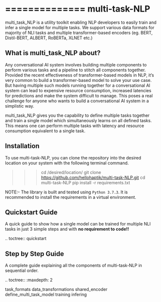 
==============
multi-task-NLP
==============

multi_task_NLP is a utility toolkit enabling NLP developers to easily train and infer a single model for multiple tasks.
We support various data formats for majority of NLI tasks and multiple transformer-based encoders (eg. BERT, Distil-BERT, ALBERT, RoBERTa, XLNET etc.)

What is multi_task_NLP about?
-----------------------------

Any conversational AI system involves building multiple components to perform various tasks and a pipeline to stitch all components together.
Provided the recent effectiveness of transformer-based models in NLP, it’s very common to build a transformer-based model to solve your use case.
But having multiple such models running together for a conversational AI system can lead to expensive resource consumption, increased latencies for predictions and make the system difficult to manage.
This poses a real challenge for anyone who wants to build a conversational AI system in a simplistic way.

multi_task_NLP gives you the capability to define multiple tasks together and train a single model which simultaneously learns on all defined tasks.
This means one can perform multiple tasks with latency and resource consumption equivalent to a single task.

Installation
------------

To use multi-task-NLP, you can clone the repository into the desired location on your system
with the following terminal command.

>>> cd /desired/location/
>>> git clone https://github.com/hellohaptik/multi-task-NLP.git
>>> cd multi-task-NLP
>>> pip install -r requirements.txt 

NOTE:- The library is built and tested using ``Python 3.7.3``. It is recommended to install the requirements in a virtual environment.
 
Quickstart Guide
----------------
A quick guide to show how a single model can be trained for multiple NLI tasks in just 3 simple steps
and with **no requirement to code!!**

.. toctree::
   quickstart

Step by Step Guide
------------------
A complete guide explaining all the components of multi-task-NLP in sequential order.

.. toctree::
   :maxdepth: 2

   task_formats
   data_transformations
   shared_encoder
   define_multi_task_model
   training
   infering

